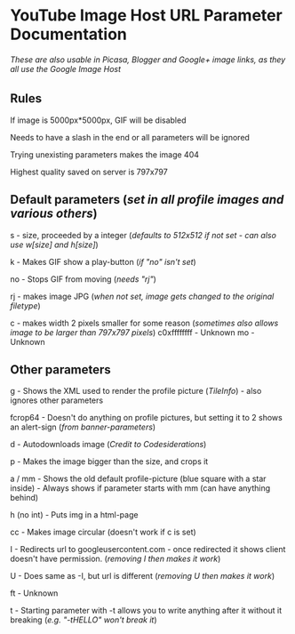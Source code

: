# YouTube Image Host URL Parameter Documentation
###### These are also usable in Picasa, Blogger and Google+ image links, as they all use the Google Image Host

## Rules

If image is 5000px*5000px, GIF will be disabled

Needs to have a slash in the end or all parameters will be ignored

Trying unexisting parameters makes the image 404

Highest quality saved on server is 797x797

## Default parameters (_set in all profile images and various others_)

s - size, proceeded by a integer (_defaults to 512x512 if not set - can also use w\[size] and h\[size]_)

k - Makes GIF show a play-button (_if "no" isn't set_)

no - Stops GIF from moving (_needs "rj"_)

rj - makes image JPG (_when not set, image gets changed to the original filetype_)

c - makes width 2 pixels smaller for some reason (_sometimes also allows image to be larger than 797x797 pixels_)
c0xffffffff - Unknown
mo - Unknown

## Other parameters

g - Shows the XML used to render the profile picture (_TileInfo_) - also ignores other parameters

fcrop64 - Doesn't do anything on profile pictures, but setting it to 2 shows an alert-sign (_from banner-parameters_)

d - Autodownloads image (_Credit to Codesiderations_)

p - Makes the image bigger than the size, and crops it

a / mm - Shows the old default profile-picture (blue square with a star inside) - Always shows if parameter starts with mm (can have anything behind)

h (no int) - Puts img in a html-page

cc - Makes image circular (doesn't work if c is set)

I - Redirects url to googleusercontent.com - once redirected it shows client doesn't have permission. (_removing I then makes it work_)

U - Does same as -I, but url is different (_removing U then makes it work_)

ft - Unknown

t - Starting parameter with -t allows you to write anything after it without it breaking (_e.g. "-tHELLO" won't break it_)
